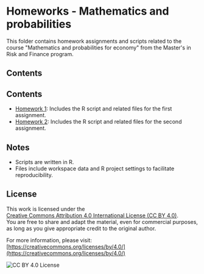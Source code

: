 # Homeworks - Mathematics and probabilities

This folder contains homework assignments and scripts related to the course "Mathematics and probabilities for economy" from the Master's in Risk and Finance program.

## Contents

## Contents

- [Homework 1](./Homework%201/): Includes the R script and related files for the first assignment.
- [Homework 2](./Homework%202/): Includes the R script and related files for the second assignment.

## Notes

- Scripts are written in R.
- Files include workspace data and R project settings to facilitate reproducibility.

## License

This work is licensed under the  
[Creative Commons Attribution 4.0 International License (CC BY 4.0)](https://creativecommons.org/licenses/by/4.0/).  
You are free to share and adapt the material, even for commercial purposes, as long as you give appropriate credit to the original author.

For more information, please visit:  
[https://creativecommons.org/licenses/by/4.0/](https://creativecommons.org/licenses/by/4.0/)

![CC BY 4.0 License](https://i.creativecommons.org/l/by/4.0/88x31.png)
